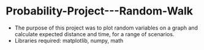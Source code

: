 # Probability-Project---Random-Walk
- The purpose of this project was to plot random variables on a graph and calculate expected distance and time, for a range of scenarios.
- Libraries required: matplotlib, numpy, math
